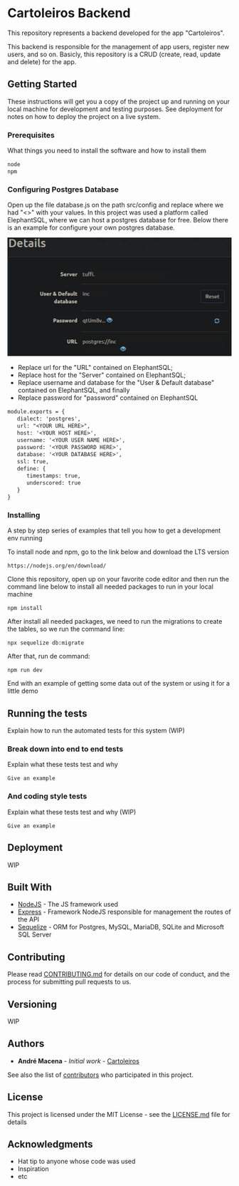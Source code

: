 # Cartoleiros Backend
 This repository represents a backend developed for the app "Cartoleiros".

This backend is responsible for the management of app users, register new users, and so on. Basicly, this repository is a CRUD (create, read, update and delete) for the app.

## Getting Started

These instructions will get you a copy of the project up and running on your local machine for development and testing purposes. See deployment for notes on how to deploy the project on a live system.

### Prerequisites

What things you need to install the software and how to install them

```
node
npm 
```
### Configuring Postgres Database

Open up the file database.js on the path src/config and replace where we had "<>" with your values. In this project was used a platform called ElephantSQL, where we can host a postgres database for free. Below there is an example for configure your own postgres database.

<p align="center">
  <img src="src/images/postgres.png"/>
</p>

* Replace url for the "URL" contained on ElephantSQL;
* Replace host for the "Server" contained on ElephantSQL;
* Replace username and database for the "User & Default database" contained on ElephantSQL, and finally
* Replace password for "password" contained on ElephantSQL
```
module.exports = {
   dialect: 'postgres',
   url: "<YOUR URL HERE>",
   host: '<YOUR HOST HERE>',
   username: '<YOUR USER NAME HERE>',
   password: '<YOUR PASSWORD HERE>',
   database: '<YOUR DATABASE HERE>',
   ssl: true,
   define: {
      timestamps: true,
      underscored: true
   }
}
```

### Installing

A step by step series of examples that tell you how to get a development env running

To install node and npm, go to the link below and download the LTS version

```
https://nodejs.org/en/download/
```

Clone this repository, open up on your favorite code editor and then run the command line below to install all needed packages to run in your local machine

```
npm install
```
After install all needed packages, we need to run the migrations to create the tables, so we run the command line:
```
npx sequelize db:migrate
```
After that, run de command:

```
npm run dev
```

End with an example of getting some data out of the system or using it for a little demo

## Running the tests

Explain how to run the automated tests for this system (WIP)

### Break down into end to end tests

Explain what these tests test and why

```
Give an example
```

### And coding style tests

Explain what these tests test and why (WIP)

```
Give an example
```

## Deployment

WIP

## Built With

* [NodeJS](https://nodejs.org/en/) - The JS framework used
* [Express](https://expressjs.com/en/4x/api.html) - Framework NodeJS responsible for management the routes of the API
* [Sequelize](https://sequelize.org/v5/) - ORM for Postgres, MySQL, MariaDB, SQLite and Microsoft SQL Server

## Contributing

Please read [CONTRIBUTING.md]() for details on our code of conduct, and the process for submitting pull requests to us.

## Versioning

WIP

## Authors

* **André Macena** - *Initial work* - [Cartoleiros](https://github.com/andrmacena/cartoleiros-backend)

See also the list of [contributors](https://github.com/andrmacena/cartoleiros-backend/graphs/contributors) who participated in this project.

## License

This project is licensed under the MIT License - see the [LICENSE.md](LICENSE.md) file for details

## Acknowledgments

* Hat tip to anyone whose code was used
* Inspiration
* etc
